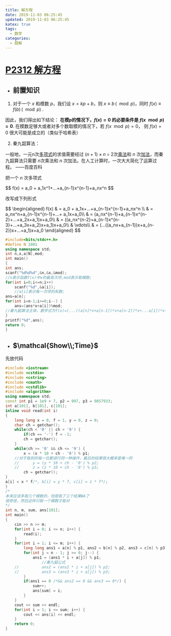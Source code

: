 ```yaml
---
title: 解方程
date: 2019-11-03 06:25:45
updated: 2019-11-03 06:25:45
katex: true
tags:
  - 数学
categories:
  - 题解
---
```


# [P2312 解方程]( https://www.luogu.org/problem/P2312 )

- ## 前置知识

1.  对于一个 $x$ 和模数 $p$，我们设 $x=kp+b$，则 $x≡b\,(\mod p)$，同时 $f(x)≡f(b)\,(\mod p)$ .

因此，我们得出如下结论： **在模p的情况下，$f(x)=0$ 的必要条件是 $f(x \mod p)=0$**. 在模数足够大或者对多个数取模的情况下，若 $f(x \mod p)=0$， 则 $f(x)=0$ 很大可能是成立的（类似于哈希表）

2. 秦九韶算法：

一般地，一元n次[多项式](https://baike.baidu.com/item/多项式)的求值需要经过 $(n+1)\times n \div 2$次[乘法](https://baike.baidu.com/item/乘法)和 $n$ 次[加法](https://baike.baidu.com/item/加法)，而秦九韶算法只需要 $n$次乘法和 $n$ 次加法。在人工计算时，一次大大简化了运算过程。 ——百度百科

把一个 $n$ 次多项式

<div>
$$
f(x) = a_0 + a_1x^1+…+a_{n-1}x^{n-1}+a_nx^n
$$
</div>

改写成下列形式
<div>
$$
\begin{aligned}
f(x) & = a_0 + a_1x+...+a_{n-1}x^{n-1}+a_nx^n \\
    & = a_nx^n+a_{n-1}x^{n-1}+...+ a_1x+a_0\\
    & = (a_nx^{n-1}+a_{n-1}x^{n-2}+...+a_2x+a_1)x+a_0\\
    & = ((a_nx^{n-2}+a_{n-1}x^{n-3}+...+a_3x+a_2)x+a_1)x+a_0\\
    & \vdots\\
    & = (...((a_nx+a_{n-1})x+a_{n-2})x+...+a_1)x+a_0
\end{aligned}
$$
</div>

```cpp
#include<bits/stdc++.h>
#define N 1001
using namespace std;
int n,x,a[N],mod;
int main()
{
int ans;
scanf("%d%d%d",&n,&x,&mod);
//n表示函数f(x)中x的最高次项,mod表示取模数;
for(int i=0;i<=n;i++)
    scanf("%d",&a[i]);
    //a[i]表示每一次项的系数;
ans=a[n];
for(int i=n-1;i>=0;i--) {
    ans=(ans*x+a[i])%mod;
//秦九韶算法主体，数学式为f(x)=(...((a[n]*x+a[n-1])*x+a[n-2])*x+...a[1])*x+a[0];
}
printf("%d",ans);
return 0;
}
```

- ## $\mathcal{Show\\;Time}$ 

先放代码

```cpp
#include <iostream>
#include <cstdio>
#include <cstring>
#include <cmath>
#include <cstdlib>
#include <algorithm>
using namespace std;
const int p1 = 1e9 + 7, p2 = 997, p3 = 9857933;
int a[101], b[101], c[101];
inline void read(int i)
{
    long long x = 0, f = 1, y = 0, z = 0;
    char ch = getchar();
    while(ch < '0' || ch > '9') {
        if(ch == '-') f = -1;
        ch = getchar();
    }
    while(ch >= '0' && ch <= '9') {
        x = (x * 10 + ch - '0') % p1;
    //对于取到的每一位都进行同一种操作，最后的结果很大概率是唯一的
    //		y = (y * 10 + ch - '0') % p2;
    //		z = (z * 10 + ch - '0') % p3;
        ch = getchar();
}
a[i] = x * f/*, b[i] = y * f, c[i] = z * f*/;
}
/*
本来应该多取几个模数的，但是取了三个结果WA了
很奇怪，然后这样只取一个模数才能对
*/
int n, m, sum, ans[101];
int main()
{
    cin >> n >> m;
    for(int i = 0; i <= n; i++) {
        read(i);
    }
    for(int i = 1; i <= m; i++) {
        long long ans1 = a[n] % p1, ans2 = b[n] % p2, ans3 = c[n] % p3;
        for(int j = n - 1; j >= 0; j--) {
            ans1 = (ans1 * i + a[j]) % p1;
                //秦九韶公式
    //			ans2 = (ans2 * i + a[j]) % p2;
    //			ans3 = (ans3 * i + a[j]) % p3;
        }
        if(ans1 == 0 /*&& ans2 == 0 && ans3 == 0*/) {
            sum++;
            ans[sum] = i;
        }
    }
    cout << sum << endl;
    for(int i = 1; i <= sum; i++) {
        cout << ans[i] << endl;
    }
    return 0;
}

```
